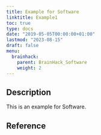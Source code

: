 ```yaml
---
title: Example for Software
linktitle: Example1
toc: true
type: docs
date: "2019-05-05T00:00:00+01:00"
lastmod: "2023-08-15"
draft: false
menu:
  brainhack:
    parent: BrainHack_Software
    weight: 2
---
```

 
## Description
 
This is an example for Software.
 
## Reference

